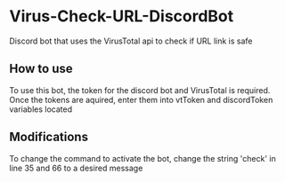 # Virus-Check-URL-DiscordBot
Discord bot that uses the VirusTotal api to check if URL link is safe

## How to use
To use this bot, the token for the discord bot and VirusTotal is required. 
Once the tokens are aquired, enter them into vtToken and discordToken variables located 

## Modifications
To change the command to activate the bot, change the string 'check' in line 35 and 66 to a desired message
